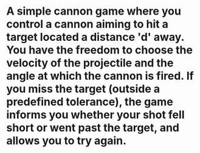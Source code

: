 # A simple cannon game where you control a cannon aiming to hit a target located a distance 'd' away. You have the freedom to choose the velocity of the projectile and the angle at which the cannon is fired. If you miss the target (outside a predefined tolerance), the game informs you whether your shot fell short or went past the target, and allows you to try again.
